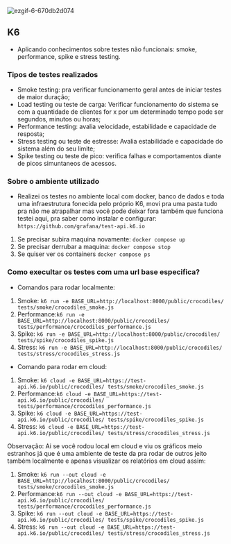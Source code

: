 ![ezgif-6-670db2d074](https://github.com/user-attachments/assets/85020899-7677-4060-9514-4953e4a165d7)

## K6

- Aplicando conhecimentos sobre testes não funcionais: smoke, performance, spike e stress testing. 

### Tipos de testes realizados

- Smoke testing: pra verificar funcionamento geral antes de iniciar testes de maior duração;
- Load testing ou teste de carga: Verificar funcionamento do sistema se com a quantidade de clientes for x por um determinado tempo pode ser segundos, minutos ou horas;
- Performance testing: avalia velocidade, estabilidade e capacidade de resposta; 
- Stress testing ou teste de estresse: Avalia estabilidade e capacidade do sistema além do seu limite;
- Spike testing ou teste de pico: verifica falhas e comportamentos diante de picos simuntaneos de acessos.

### Sobre o ambiente utilizado 
- Realizei os testes no ambiente local com docker, banco de dados e toda uma infraestrutura fonecida pelo próprio K6, movi pra uma pasta tudo pra não me atrapalhar mas você pode deixar fora também que funciona testei aqui, pra saber como instalar e configurar: `https://github.com/grafana/test-api.k6.io`

1. Se precisar subira maquina novamente: `docker compose up`
2. Se precisar derrubar a maquina: `docker compose stop`
3. Se quiser ver os containers `docker compose ps`

### Como execultar os testes com uma url base especifica?

- Comandos para rodar localmente:

1. Smoke: `k6 run -e BASE_URL=http://localhost:8000/public/crocodiles/ tests/smoke/crocodiles_smoke.js`
2. Performance:`k6 run -e BASE_URL=http://localhost:8000/public/crocodiles/ tests/performance/crocodiles_performance.js`
3. Spike: `k6 run -e BASE_URL=http://localhost:8000/public/crocodiles/ tests/spike/crocodiles_spike.js`
4. Stress: `k6 run -e BASE_URL=http://localhost:8000/public/crocodiles/ tests/stress/crocodiles_stress.js`

- Comando para rodar em cloud:
1. Smoke: `k6 cloud -e BASE_URL=https://test-api.k6.io/public/crocodiles/ tests/smoke/crocodiles_smoke.js`
2. Performance:`k6 cloud -e BASE_URL=https://test-api.k6.io/public/crocodiles/ tests/performance/crocodiles_performance.js`
3. Spike: `k6 cloud -e BASE_URL=https://test-api.k6.io/public/crocodiles/ tests/spike/crocodiles_spike.js`
4. Stress: `k6 cloud -e BASE_URL=https://test-api.k6.io/public/crocodiles/ tests/stress/crocodiles_stress.js`

Observação: Ai se você rodou local em cloud e viu os gráficos meio estranhos já que é uma ambiente de teste da pra rodar de outros jeito também localmente e apenas visualizar os relatórios em cloud assim:

1. Smoke: `k6 run --out cloud -e BASE_URL=http://localhost:8000/public/crocodiles/ tests/smoke/crocodiles_smoke.js`
2. Performance:`k6 run --out cloud -e BASE_URL=https://test-api.k6.io/public/crocodiles/ tests/performance/crocodiles_performance.js`
3. Spike: `k6 run --out cloud -e BASE_URL=https://test-api.k6.io/public/crocodiles/ tests/spike/crocodiles_spike.js`
4. Stress: `k6 run --out cloud -e BASE_URL=https://test-api.k6.io/public/crocodiles/ tests/stress/crocodiles_stress.js`
